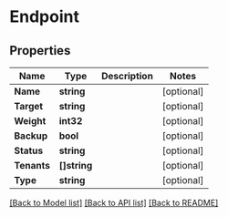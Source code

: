 # Endpoint

## Properties

Name | Type | Description | Notes
------------ | ------------- | ------------- | -------------
**Name** | **string** |  | [optional] 
**Target** | **string** |  | [optional] 
**Weight** | **int32** |  | [optional] 
**Backup** | **bool** |  | [optional] 
**Status** | **string** |  | [optional] 
**Tenants** | **[]string** |  | [optional] 
**Type** | **string** |  | [optional] 

[[Back to Model list]](../README.md#documentation-for-models) [[Back to API list]](../README.md#documentation-for-api-endpoints) [[Back to README]](../README.md)


